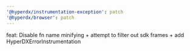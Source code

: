 ```yaml
---
'@hyperdx/instrumentation-exception': patch
'@hyperdx/browser': patch
---
```


feat: Disable fn name minifying + attempt to filter out sdk frames + add HyperDXErrorInstrumentation
